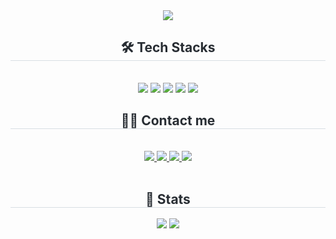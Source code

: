 <div align= "center">
    <img src="https://capsule-render.vercel.app/api?type=waving&color=0:000470,100:8b92ee&height=240&text=JoSangcheol&animation=fadeIn&fontColor=ffffff&fontSize=70" />
    </div>
    <div align= "center">
    <h2 style="border-bottom: 1px solid #d8dee4; color: #282d33;"> 🛠️ Tech Stacks </h2> <br> 
    <div style="margin: 0 auto; text-align: center;" align= "center"> <img src="https://img.shields.io/badge/Figma-F24E1E?style=for-the-badge&logo=Figma&logoColor=white">
          <img src="https://img.shields.io/badge/HTML5-E34F26?style=for-the-badge&logo=HTML5&logoColor=white">
          <img src="https://img.shields.io/badge/Javascript-F7DF1E?style=for-the-badge&logo=Javascript&logoColor=white">
          <img src="https://img.shields.io/badge/Python-3776AB?style=for-the-badge&logo=Python&logoColor=white">
          <img src="https://img.shields.io/badge/C-A8B9CC?style=for-the-badge&logo=C&logoColor=white">
          <br/></div>
    </div>
    <div align= "center">
    <h2 style="border-bottom: 1px solid #d8dee4; color: #282d33;"> 🧑‍💻 Contact me </h2> <br> 
    <div align= "center"> <a href=https://www.instagram.com/s.ir0n_/> <img src="https://img.shields.io/badge/Instagram-E4405F?style=for-the-badge&logo=Instagram&logoColor=white&link=https://www.instagram.com/s.ir0n_/"> </a>
         <a href=https://velog.io/@sir0n/> <img src="https://img.shields.io/badge/Velog-20C997?style=for-the-badge&logo=Velog&logoColor=white&link=https://velog.io/@sir0n/"> </a>
         <a href=sir0n.notion.site> <img src="https://img.shields.io/badge/Notion-000000?style=for-the-badge&logo=Notion&logoColor=white&link=sir0n.notion.site"> </a>
         <a href=mailto:chakanchul2533@gmail.com> <img src="https://img.shields.io/badge/Gmail-EA4335?style=for-the-badge&logo=Gmail&logoColor=white&link=mailto:chakanchul2533@gmail.com"> </a>
          </div>  <br> 
    <div align= "center">  </div> 
    </div>
    <div align= "center"> 
    <h2 style="border-bottom: 1px solid #d8dee4; color: #282d33;"> 🏅 Stats </h2> <div align= "center"> <img src="https://github-readme-stats.vercel.app/api?username=JoSangcheol&bg_color=60,bfbfbf,ffffff&title_color=2b2b2b&text_color=2b2b2b"
         /> <img src="https://github-readme-stats.vercel.app/api/top-langs/?username=JoSangcheol&layout=compact&bg_color=60,bfbfbf,ffffff&title_color=2b2b2b&text_color=2b2b2b"
           /> </div> 
    </div>
    
